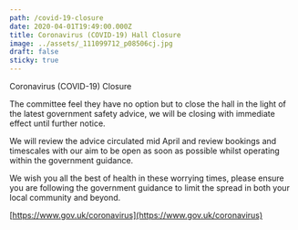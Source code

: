 ```yaml
---
path: /covid-19-closure
date: 2020-04-01T19:49:00.000Z
title: Coronavirus (COVID-19) Hall Closure
image: ../assets/_111099712_p08506cj.jpg
draft: false
sticky: true
---
```

<!--StartFragment-->

Coronavirus (COVID-19) Closure

The committee feel they have no option but to close the hall in the light of the latest government safety advice, we will be closing with immediate effect until further notice.

We will review the advice circulated mid April and review bookings and timescales with our aim to be open as soon as possible whilst operating within the government guidance.

<!--EndFragment-->

We wish you all the best of health in these worrying times, please ensure you are following the government guidance to limit the spread in both your local community and beyond.

[https://www.gov.uk/coronavirus](https://www.gov.uk/coronavirus)